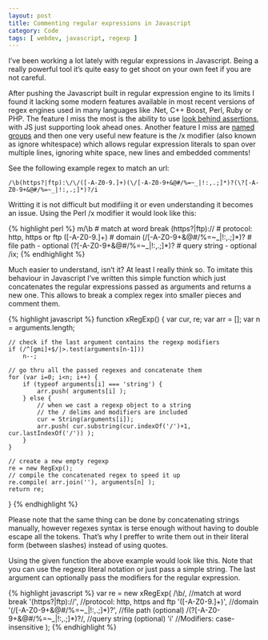 ```yaml
---
layout: post
title: Commenting regular expressions in Javascript
category: Code
tags: [ webdev, javascript, regexp ]
---
```


I’ve been working a lot lately with regular expressions in Javascript. Being a
really powerful tool it’s quite easy to get shoot on your own feet if you are
not careful.

After pushing the Javascript built in regular expression engine to its limits I
found it lacking some modern features available in most recent versions of regex
engines used in many languages like .Net, C++ Boost, Perl, Ruby or PHP. The
feature I miss the most is the ability to use [look behind assertions][1], with
JS just supporting look ahead ones. Another feature I miss are [named groups][2]
and then one very useful new feature is the /x modifier (also known as ignore
whitespace) which allows regular expression literals to span over multiple lines,
ignoring white space, new lines and embedded comments!

See the following example regex to match an url:

    /\b(https?|ftp):\/\/([-A-Z0-9.]+)(\/[-A-Z0-9+&@#/%=~_|!:,.;]*)?(\?[-A-Z0-9+&@#/%=~_|!:,.;]*)?/i

Writting it is not difficult but modifiing it or even understanding it becomes
an issue. Using the Perl /x modifier it would look like this:

{% highlight perl %}
m/\b                              # match at word break
  (https?|ftp)://                 # protocol: http, https or ftp
  ([-A-Z0-9.]+)                   # domain
  (/[-A-Z0-9+&@#/%=~_|!:,.;]*)?   # file path - optional
  (\?[-A-Z0-9+&@#/%=~_|!:,.;]*)?  # query string - optional
/ix;
{% endhighlight %}

Much easier to understand, isn’t it? At least I really think so. To imitate this 
behaviour in Javascript I’ve written this simple function which just concatenates 
the regular expressions passed as arguments and returns a new one. This allows 
to break a complex regex into smaller pieces and comment them.

{% highlight javascript %}
function xRegExp() {
    var cur, re;
    var arr = [];
    var n = arguments.length;

    // check if the last argument contains the regexp modifiers
    if (/^[gmi]+$/|>.test(arguments[n-1]))
        n--;

    // go thru all the passed regexes and concatenate them
    for (var i=0; i<n; i++) {
        if (typeof arguments[i] === 'string') {
            arr.push( arguments[i] );
        } else {
            // when we cast a regexp object to a string
            // the / delims and modifiers are included
            cur = String(arguments[i]);
            arr.push( cur.substring(cur.indexOf('/')+1, cur.lastIndexOf('/')) );
        }
    }

    // create a new empty regexp
    re = new RegExp();
    // compile the concatenated regex to speed it up
    re.compile( arr.join(''), arguments[n] );
    return re;
}
{% endhighlight %}

Please note that the same thing can be done by concatenating strings manually,
however regexes syntax is terse enough without having to double escape all the
tokens. That’s why I preffer to write them out in their literal form (between
slashes) instead of using quotes.

Using the given function the above example would look like this. Note that you
can use the regexp literal notation or just pass a simple string. The last
argument can optionally pass the modifiers for the regular expression.

{% highlight javascript %}
var re = new xRegExp(
    /\b/,                                 //match at word break
    '(https?|ftp)://',                    //protocol: http, https and ftp
    '([-A-Z0-9.]+)',                      //domain
    '(/[-A-Z0-9+&@#/%=~_|!:,.;]*)?',      //file path (optional)
    /(\?[-A-Z0-9+&@#/%=~_|!:,.;]*)?/,     //query string (optional)
    'i'                                   //Modifiers: case-insensitive
);
{% endhighlight %}



[1]: http://www.regular-expressions.info/lookaround.html
[2]: http://www.regular-expressions.info/named.html